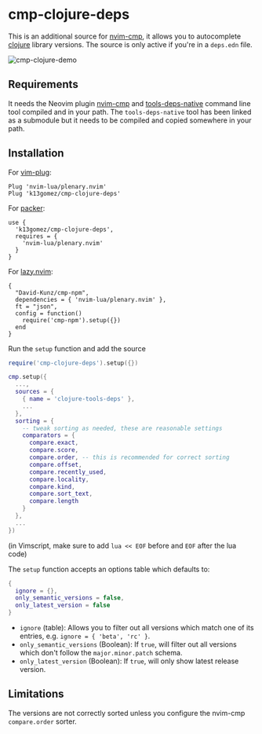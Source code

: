 # cmp-clojure-deps

This is an additional source for [nvim-cmp](https://github.com/hrsh7th/nvim-cmp), it allows you to
autocomplete [clojure](https://clojure.org/guides/deps_and_cli) library versions.
The source is only active if you're in a `deps.edn` file.

![cmp-clojure-demo](https://user-images.githubusercontent.com/1457616/236848226-fa0d4d2c-8e35-4c94-8285-eadc887644ff.gif)

## Requirements

It needs the Neovim plugin [nvim-cmp](https://github.com/hrsh7th/nvim-cmp) and [tools-deps-native](https://github.com/k13gomez/tools-deps-native) command line tool compiled and in your path. The `tools-deps-native` tool has been linked as a submodule but it needs to be compiled and copied somewhere in your path.

## Installation

For [vim-plug](https://github.com/junegunn/vim-plug):
```
Plug 'nvim-lua/plenary.nvim'
Plug 'k13gomez/cmp-clojure-deps'
```
For [packer](https://github.com/wbthomason/packer.nvim):
```
use {
  'k13gomez/cmp-clojure-deps',
  requires = {
    'nvim-lua/plenary.nvim'
  }
}
```

For [lazy.nvim](https://github.com/folke/lazy.nvim):

```
{
  "David-Kunz/cmp-npm",
  dependencies = { 'nvim-lua/plenary.nvim' },
  ft = "json",
  config = function()
    require('cmp-npm').setup({})
  end
}
```

Run the `setup` function and add the source
```lua
require('cmp-clojure-deps').setup({})

cmp.setup({
  ...,
  sources = {
    { name = 'clojure-tools-deps' },
    ...
  },
  sorting = {
    -- tweak sorting as needed, these are reasonable settings
    comparators = {
      compare.exact,
      compare.score,
      compare.order, -- this is recommended for correct sorting
      compare.offset,
      compare.recently_used,
      compare.locality,
      compare.kind,
      compare.sort_text,
      compare.length
    }
  },
  ...
})
```
(in Vimscript, make sure to add `lua << EOF` before and `EOF` after the lua code)

The `setup` function accepts an options table which defaults to:

```lua
{
  ignore = {},
  only_semantic_versions = false,
  only_latest_version = false
}
```

- `ignore` (table): Allows you to filter out all versions which match one of its entries,
e.g. `ignore = { 'beta', 'rc' }`.
- `only_semantic_versions` (Boolean): If `true`, will filter out all versions which don't follow 
  the `major.minor.patch` schema.
- `only_latest_version` (Boolean): If `true`, will only show latest release version.

## Limitations

The versions are not correctly sorted unless you configure the nvim-cmp `compare.order` sorter.
